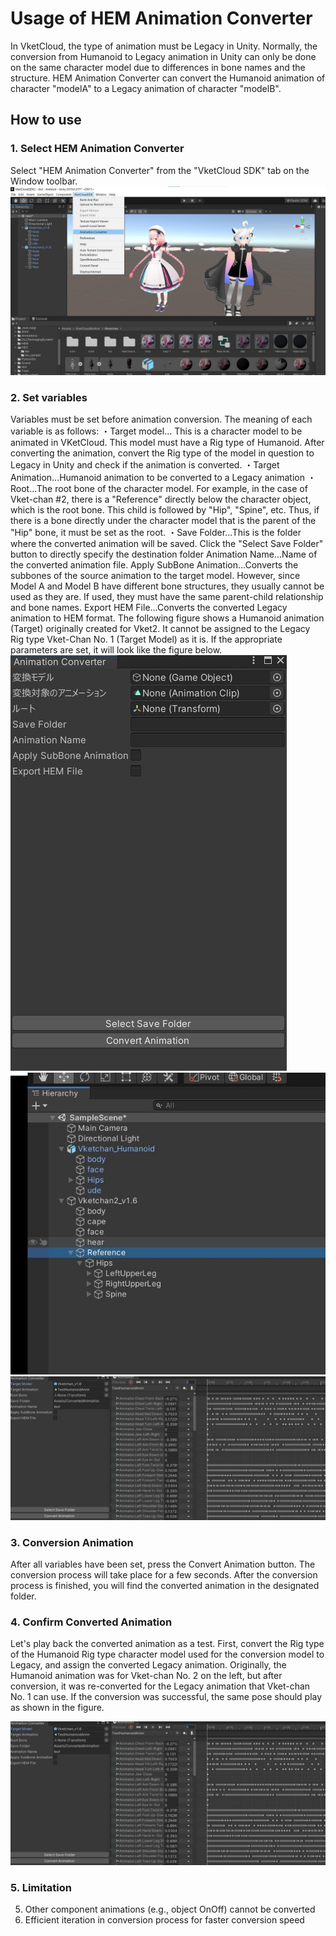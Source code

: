 # Usage of HEM Animation Converter
In VketCloud, the type of animation must be Legacy in Unity. Normally, the conversion from Humanoid to Legacy animation in Unity can only be done on the same character model due to differences in bone names and the structure. HEM Animation Converter can convert the Humanoid animation of character "modelA" to a Legacy animation of character "modelB".

## How to use
### 1. Select HEM Animation Converter
Select "HEM Animation Converter" from the "VketCloud SDK" tab on the Window toolbar.
![altdiscription for toolbar](images/1.jpg)

### 2. Set variables
Variables must be set before animation conversion. The meaning of each variable is as follows:
・Target model... This is a character model to be animated in VKetCloud. This model must have a Rig type of Humanoid. After converting the animation, convert the Rig type of the model in question to Legacy in Unity and check if the animation is converted.
・Target Animation...Humanoid animation to be converted to a Legacy animation
・Root...The root bone of the character model. For example, in the case of Vket-chan #2, there is a "Reference" directly below the character object, which is the root bone. This child is followed by "Hip", "Spine", etc. Thus, if there is a bone directly under the character model that is the parent of the "Hip" bone, it must be set as the root.
・Save Folder...This is the folder where the converted animation will be saved. Click the "Select Save Folder" button to directly specify the destination folder
Animation Name...Name of the converted animation file.
Apply SubBone Animation...Converts the subbones of the source animation to the target model. However, since Model A and Model B have different bone structures, they usually cannot be used as they are. If used, they must have the same parent-child relationship and bone names.
Export HEM File...Converts the converted Legacy animation to HEM format.
The following figure shows a Humanoid animation (Target) originally created for Vket2. It cannot be assigned to the Legacy Rig type Vket-Chan No. 1 (Target Model) as it is. If the appropriate parameters are set, it will look like the figure below.
![altSettingVariables](images/2.jpg)
![altRootBone](images/3.jpg)
![altParameters](images/4.jpg)

### 3. Conversion Animation
After all variables have been set, press the Convert Animation button.
The conversion process will take place for a few seconds. After the conversion process is finished, you will find the converted animation in the designated folder.

### 4. Confirm Converted Animation
Let's play back the converted animation as a test. First, convert the Rig type of the Humanoid Rig type character model used for the conversion model to Legacy, and assign the converted Legacy animation.
Originally, the Humanoid animation was for Vket-chan No. 2 on the left, but after conversion, it was re-converted for the Legacy animation that Vket-chan No. 1 can use. If the conversion was successful, the same pose should play as shown in the figure.

![altConfirm Converted Animation](images/4.jpg)

### 5. Limitation
5. Other component animations (e.g., object OnOff) cannot be converted
6. Efficient iteration in conversion process for faster conversion speed